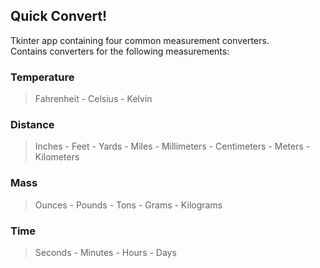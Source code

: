 Quick Convert!
---
Tkinter app containing four common measurement converters.  
Contains converters for the following measurements:
### Temperature
> Fahrenheit - Celsius - Kelvin
### Distance
> Inches - Feet - Yards - Miles - Millimeters - Centimeters - Meters - Kilometers
### Mass 
> Ounces - Pounds - Tons - Grams - Kilograms
### Time
> Seconds - Minutes - Hours - Days